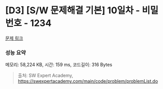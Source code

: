 # [D3] [S/W 문제해결 기본] 10일차 - 비밀번호 - 1234 

[문제 링크](https://swexpertacademy.com/main/code/problem/problemDetail.do?contestProbId=AV14_DEKAJcCFAYD) 

### 성능 요약

메모리: 58,224 KB, 시간: 159 ms, 코드길이: 316 Bytes



> 출처: SW Expert Academy, https://swexpertacademy.com/main/code/problem/problemList.do